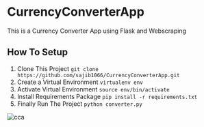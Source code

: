 # CurrencyConverterApp
This is a Currency Converter App using Flask and Webscraping
## How To Setup
1. Clone This Project `git clone https://github.com/sajib1066/CurrencyConverterApp.git`
2. Create a Virtual Environment `virtualenv env`
3. Activate Virtual Environment `source env/bin/activate`
4. Install Requirements Package `pip install -r requirements.txt`
5. Finally Run The Project `python converter.py`

![cca](https://user-images.githubusercontent.com/39632170/79431793-b857e980-7fec-11ea-99d3-4ab30224ec37.png)
